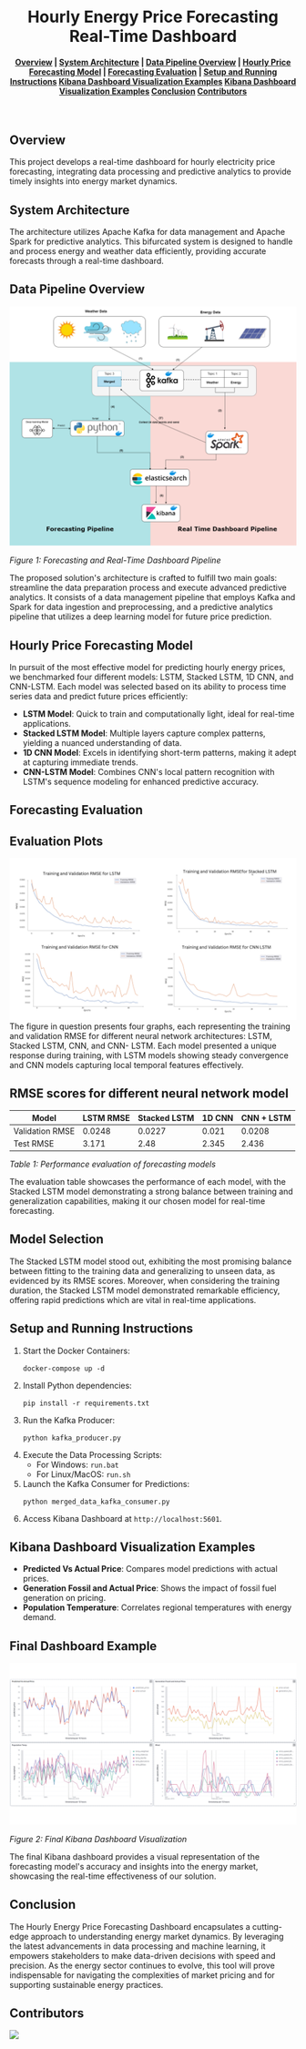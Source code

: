 <h1 align="center">
  <br>
  Hourly Energy Price Forecasting Real-Time Dashboard
</h1>
<div align="center">
  <h4>
    <a href="#overview">Overview</a> |
    <a href="#system-architecture">System Architecture</a> |
    <a href="#data-pipeline-overview">Data Pipeline Overview</a> |
    <a href="#hourly-price-forecasting-model">Hourly Price Forecasting Model</a> |
    <a href="#forecasting-evaluation">Forecasting Evaluation</a> |
    <a href="#setup-and-running-instructions">Setup and Running Instructions</a>
    <a href="#kibana-dashboard-visualization-examples">Kibana Dashboard Visualization Examples</a>
    <a href="#final-dashboard-example">Kibana Dashboard Visualization Examples</a>
    <a href="#conclusion">Conclusion</a>
    <a href="#contributors">Contributors</a>
  </h4>
</div>
<br>

## Overview

This project develops a real-time dashboard for hourly electricity price forecasting, integrating data processing and predictive analytics to provide timely insights into energy market dynamics.

## System Architecture

The architecture utilizes Apache Kafka for data management and Apache Spark for predictive analytics. This bifurcated system is designed to handle and process energy and weather data efficiently, providing accurate forecasts through a real-time dashboard.

## Data Pipeline Overview

![Forecasting Pipeline](images/all_pipeline.png)

*Figure 1: Forecasting and Real-Time Dashboard Pipeline*

The proposed solution's architecture is crafted to fulfill two main goals: streamline the data preparation process and execute advanced predictive analytics. It consists of a data management pipeline that employs Kafka and Spark for data ingestion and preprocessing, and a predictive analytics pipeline that utilizes a deep learning model for future price prediction.

## Hourly Price Forecasting Model

In pursuit of the most effective model for predicting hourly energy prices, we benchmarked four different models: LSTM, Stacked LSTM, 1D CNN, and CNN-LSTM. Each model was selected based on its ability to process time series data and predict future prices efficiently:

- **LSTM Model**: Quick to train and computationally light, ideal for real-time applications.
- **Stacked LSTM Model**: Multiple layers capture complex patterns, yielding a nuanced understanding of data.
- **1D CNN Model**: Excels in identifying short-term patterns, making it adept at capturing immediate trends.
- **CNN-LSTM Model**: Combines CNN's local pattern recognition with LSTM's sequence modeling for enhanced predictive accuracy.

## Forecasting Evaluation

## Evaluation Plots

![Evaluation Plots](images/results.png)
The figure in question presents four graphs, each representing the training and validation
RMSE for different neural network architectures: LSTM, Stacked LSTM, CNN, and CNN-
LSTM. Each model presented a unique response during training, with LSTM models
showing steady convergence and CNN models capturing local temporal features effectively.

## RMSE scores for different neural network model


| Model           | LSTM  RMSE | Stacked LSTM |  1D CNN   |CNN + LSTM|
|-----------------|------------|--------------|-----------|----------|
| Validation RMSE |   0.0248   |   0.0227     |  0.021    |  0.0208  |
| Test RMSE       |3.171       |   2.48       |  2.345    |   2.436  |


*Table 1: Performance evaluation of forecasting models*

The evaluation table showcases the performance of each model, with the Stacked LSTM model demonstrating a strong balance between training and generalization capabilities, making it our chosen model for real-time forecasting.
## Model Selection

The Stacked LSTM model stood out, exhibiting the most promising balance between fitting to the training data and generalizing to unseen data, as evidenced by its RMSE scores. Moreover, when considering the training duration, the Stacked LSTM model demonstrated remarkable efficiency, offering rapid predictions which are vital in real-time applications.


## Setup and Running Instructions

1. Start the Docker Containers:
    ```
    docker-compose up -d
    ```
2. Install Python dependencies:
    ```
    pip install -r requirements.txt
    ```
3. Run the Kafka Producer:
    ```
    python kafka_producer.py
    ```
4. Execute the Data Processing Scripts:
    - For Windows: `run.bat`
    - For Linux/MacOS: `run.sh`
5. Launch the Kafka Consumer for Predictions:
    ```
    python merged_data_kafka_consumer.py
    ```
6. Access Kibana Dashboard at `http://localhost:5601`.

## Kibana Dashboard Visualization Examples

- **Predicted Vs Actual Price**: Compares model predictions with actual prices.
- **Generation Fossil and Actual Price**: Shows the impact of fossil fuel generation on pricing.
- **Population Temperature**: Correlates regional temperatures with energy demand.

## Final Dashboard Example

![Final Kibana Dashboard](images/kibana_dash.png)

*Figure 2: Final Kibana Dashboard Visualization*

The final Kibana dashboard provides a visual representation of the forecasting model's accuracy and insights into the energy market, showcasing the real-time effectiveness of our solution.

## Conclusion

The Hourly Energy Price Forecasting Dashboard encapsulates a cutting-edge approach to understanding energy market dynamics. By leveraging the latest advancements in data processing and machine learning, it empowers stakeholders to make data-driven decisions with speed and precision. As the energy sector continues to evolve, this tool will prove indispensable for navigating the complexities of market pricing and for supporting sustainable energy practices.

## Contributors
<a href="https://github.com/dhouib-akram/Real-Time-Electricity-Price-Forcasting/graphs/contributors">
    <img src="https://contrib.rocks/image?repo=dhouib-akram/Real-Time-Electricity-Price-Forcasting" />
</a>

